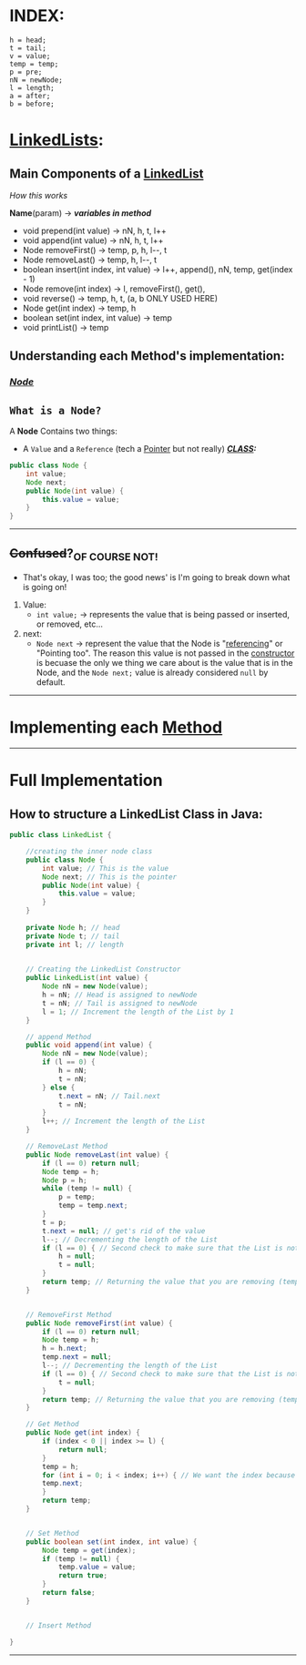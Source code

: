 
# INDEX: 
```
h = head;
t = tail;
v = value;
temp = temp;
p = pre;
nN = newNode;
l = length;
a = after;
b = before;
```

# [LinkedLists](https://en.wikipedia.org/wiki/Linked_list):

## Main Components of a [LinkedList](https://en.wikipedia.org/wiki/Linked_list)

*How this works*

**Name**(param) -> ***variables in method***

* void prepend(int value) -> nN, h, t, l++ 
* void append(int value) -> nN, h, t, l++ 
* Node removeFirst() -> temp, p, h, l--, t
* Node removeLast() -> temp, h, l--, t 
* boolean insert(int index, int value) -> l++, append(), nN, temp, get(index - 1)
* Node remove(int index) -> l, removeFirst(), get(),  
* void reverse() -> temp, h, t, (a, b ONLY USED HERE)
* Node get(int index) -> temp, h
* boolean set(int index, int value) -> temp 
* void printList() -> temp

## Understanding each Method's implementation:

### ***[Node](https://en.wikipedia.org/wiki/Node_(computer_science))***
`What is a Node?`
------------------------------------------------
A **Node** Contains two things:
- A `Value` and a `Reference` (tech a [Pointer](https://en.wikipedia.org/wiki/Pointer_(computer_programming)) but not really)
***[CLASS](https://en.wikipedia.org/wiki/Class_(computer_programming)):***
```java
public class Node {
    int value;
    Node next;
    public Node(int value) {
        this.value = value;
    }
}
```
------------------------------------------------
## ~~Confused~~?<sub>OF COURSE NOT!</sub>
- That's okay, I was too; the good news' is I'm going to break down what is going on!

1) Value:
    - `int value;` -> represents the value that is being passed or inserted, or removed, etc...
2) next:
    - `Node next` -> represent the value that the Node is "[referencing](https://en.wikipedia.org/wiki/Reference_(computer_science))" or "Pointing too". 
    The reason this value is not passed in the [constructor](https://en.wikipedia.org/wiki/Constructor_(object-oriented_programming)) is becuase the 
    only we thing we care about is the value that is in the Node, and the `Node next;` value is already considered `null` by default. 

----------------------------------------------------------
# Implementing each [Method]()

--------------------------------------------
# Full Implementation

## How to structure a LinkedList Class in Java:

```java
public class LinkedList {

    //creating the inner node class 
    public class Node {
        int value; // This is the value
        Node next; // This is the pointer
        public Node(int value) { 
            this.value = value;
        }
    }
 
    private Node h; // head
    private Node t; // tail
    private int l; // length
   

    // Creating the LinkedList Constructor
    public LinkedList(int value) {
        Node nN = new Node(value);
        h = nN; // Head is assigned to newNode
        t = nN; // Tail is assigned to newNode
        l = 1; // Increment the length of the List by 1
    }

    // append Method 
    public void append(int value) {
        Node nN = new Node(value);
        if (l == 0) {
            h = nN;
            t = nN;
        } else {
            t.next = nN; // Tail.next
            t = nN;  
        }
        l++; // Increment the length of the List
    }

    // RemoveLast Method
    public Node removeLast(int value) {
        if (l == 0) return null;
        Node temp = h;
        Node p = h;
        while (temp != null) {
            p = temp;
            temp = temp.next;
        }
        t = p;
        t.next = null; // get's rid of the value
        l--; // Decrementing the length of the List
        if (l == 0) { // Second check to make sure that the List is not empty at this point
            h = null;
            t = null;
        }
        return temp; // Returning the value that you are removing (temp)
    }


    // RemoveFirst Method
    public Node removeFirst(int value) {
        if (l == 0) return null;
        Node temp = h;
        h = h.next;
        temp.next = null;
        l--; // Decrementing the length of the List
        if (l == 0) { // Second check to make sure that the List is not empty at this point
            t = null;
        }
        return temp; // Returning the value that you are removing (temp)
    }

    // Get Method
    public Node get(int index) {
        if (index < 0 || index >= l) {
            return null;
        }
        temp = h;
        for (int i = 0; i < index; i++) { // We want the index because that is what the user wants returned... 
        temp.next;
        }
        return temp;
    }


    // Set Method
    public boolean set(int index, int value) {
        Node temp = get(index);
        if (temp != null) {
            temp.value = value;
            return true;
        }
        return false;
    }


    // Insert Method

}

```


--------------------------------------------------------------




